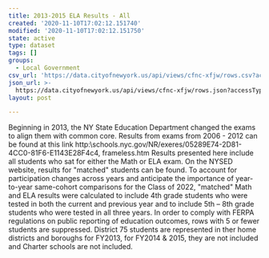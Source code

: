 ```yaml
---
title: 2013-2015 ELA Results - All
created: '2020-11-10T17:02:12.151740'
modified: '2020-11-10T17:02:12.151750'
state: active
type: dataset
tags: []
groups:
  - Local Government
csv_url: 'https://data.cityofnewyork.us/api/views/cfnc-xfjw/rows.csv?accessType=DOWNLOAD'
json_url: >-
  https://data.cityofnewyork.us/api/views/cfnc-xfjw/rows.json?accessType=DOWNLOAD
layout: post

---
```

Beginning in 2013, the NY State Education Department changed the exams to align them with common core. Results from exams from 2006 - 2012 can be found at this link http:\\schools.nyc.gov/NR/exeres/05289E74-2D81-4CC0-81F6-E1143E28F4c4,
frameless.htm   Results presented here include all students who sat for either the Math or ELA exam. On the NYSED website, results for "matched" students can be found. To account for participation changes across years and anticipate the importance
of year-to-year same-cohort comparisons for the Class of 2022, "matched" Math and ELA results were calculated to include 4th grade students who were tested in both the current and previous year and to include 5th – 8th grade students who were tested
in all three years.  In order to comply with FERPA regulations on public reporting of education outcomes, rows with 5 or fewer students are suppressed. District 75 students are represented in ther home districts and boroughs for FY2013,  for FY2014 & 2015, they are not included and Charter schools are not included.
